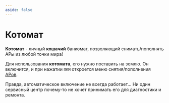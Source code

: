 ```yaml
---
aside: false
---
```


# Котомат

<ItemCard>
<Card style="overflow: hidden;" class="m-0">
    <template #header>
        <Image alt="user header" src="/assets/bestiary/items/kotomat.png" width="40%"/>
    </template>
    <template #title>Котомат</template>
    <template #content>
      <Divider />
      <h3>Получение:</h3>
      <ul>
      <li>Донатик</li>
      </ul>
      <Divider />
      <p>Текстура: bykkake747</p>
    </template>
</Card>
</ItemCard>

**Котомат** - личный **кошачий** банкомат, позволяющий снимать/пополнять АРы из любой точки мира!

Для использования **котомата**, его нужно поставить на землю. Он включится, и при нажатии `ПКМ` откроется меню снятия/пополнения [АРов](/info/rules/laws.md).

Правда, автоматическое включение не всегда работает... Ни один сервисный центр почему-то не хочет принимать его для диагностики и ремонта. 

